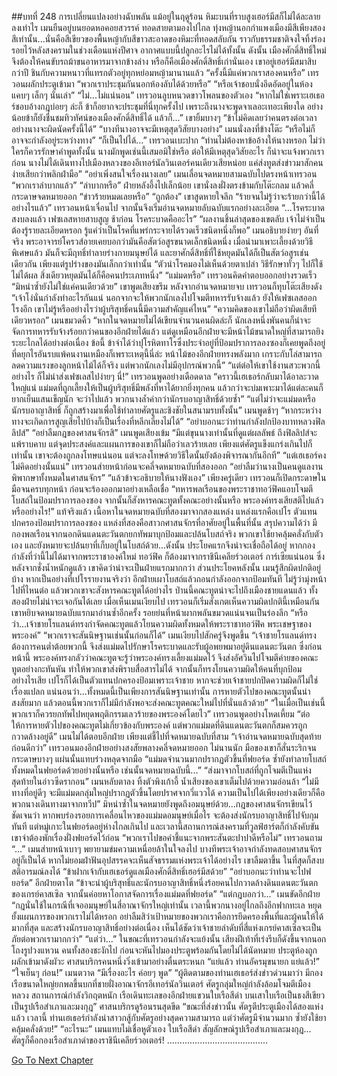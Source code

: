 ##บทที่ 248 การเปลี่ยนแปลงอย่างฉับพลัน
แม้อยู่ในฤดูร้อน หิมะบนที่ราบสูงเฮอร์มีสก็ไม่ได้ละลายลงเท่าไร
เมนยืนอยู่บนยอดหอคอยสวรรค์ ทอดสายตามองไปไกล ทุ่งหญ้านอกกำแพงเมืองมีสีเพียงสองสีเท่านั้น...นั่นคือสีเขียวของพื้นหญ้ากับสีขาวสะอาดของหิมะที่ทอดสลับกัน ราวกับธรรมชาติจงใจทิ้งร่องรอยไว้หลังสงครามในช่วงเดือนแห่งปีศาจ อากาศแบบนี้ปลูกอะไรไม่ได้ทั้งนั้น ดังนั้น เมืองศักดิ์สิทธิ์ใหม่จึงต้องให้คนขับรถม้าขนอาหารมาจากข้างล่าง หรือก็คือเมืองศักดิ์สิทธิ์เก่านั่นเอง
เขาอยู่เฮอร์มีสมาสิบกว่าปี ชินกับความหนาวที่แทรกตัวอยู่ทุกหย่อมหญ้ามานานแล้ว
“ครั้งนี้มีแค่พวกเราสองคนหรือ” เทรวอนผลักประตูเข้ามา “พวกเราประชุมกันนอกห้องลับได้ด้วยหรือ”
“หรือเจ้าชอบนั่งอึดอัดอยู่ในห้องแคบๆ เล็กๆ นั่นเล่า”
“ไม่...ไม่แน่นอน” เทรวอนลูบหนวดขาวโพลนของตัวเอง “หากไม่ใช่เพราะเฮเธอร์ชอบอ้างกฎบ่อยๆ ล่ะก็ ข้าก็อยากจะประชุมที่นี่ทุกครั้งไป เพราะถึงนางจะพูดจาเลอะเทอะเพียงใด อย่างน้อยข้าก็ยังชื่นชมทิวทัศน์ของเมืองศักดิ์สิทธิ์ได้ แล้วก็...” เขายิ้มบางๆ “ข้าไม่คิดเลยว่าคนตรงต่อเวลาอย่างนางจะผิดนัดครั้งนี้ได้”
“บางทีนางอาจจะมีเหตุสุดวิสัยบางอย่าง” เมนนั่งลงที่ข้างโต๊ะ “หรือไม่ก็อาจจะกำลังอยู่ระหว่างทาง”
“ก็เป็นไปได้...” เทรวอนเบะปาก “ท่านไม่ต้องหาข้ออ้างให้นางหรอก ไม่ว่าใครก็ควรรักษาคำพูดทั้งนั้น นางมักพูดเช่นนี้เสมอมิใช่หรือ ต่อให้มีเหตุสุดวิสัยอะไร ก็น่าจะแจ้งพวกเราก่อน นางไม่ได้เดินทางไปเมืองหลวงของอีเทอร์นัลวินเตอร์คนเดียวเสียหน่อย แค่ส่งทูตส่งข่าวมาสักคน ง่ายเสียกว่าพลิกฝ่ามือ”
“อย่าเพิ่งสนใจเรื่องนางเลย” เมนเลื่อนจดหมายสามฉบับไปตรงหน้าเทรวอน “พวกเราลำบากแล้ว”
“ลำบากหรือ” ฝ่ายหลังอึ้งไปเล็กน้อย เขานั่งลงฝั่งตรงข้ามกับโต๊ะกลม แล้วคลี่กระดาษจดหมายออก “ข่าวร้ายหมดเลยหรือ”
“ถูกต้อง” เขาสูดหายใจลึก “ร้ายจนไม่รู้ว่าจะร้ายกว่านี้ได้อย่างไรแล้ว”
เทรวอนหน้าเจื่อนไป จากนั้นจึงเริ่มอ่านจดหมายลับฉบับแรกอย่างละเอียด “...โรคระบาดสงบลงแล้ว เฟซเลสหายสาบสูญ ช้าก่อน โรคระบาดคืออะไร”
“ผลงานชิ้นล่าสุดของเขตลับ เจ้าไม่จำเป็นต้องรู้รายละเอียดหรอก รู้แค่ว่าเป็นโรคที่แพร่กระจายได้รวดเร็วชนิดหนึ่งก็พอ” เมนอธิบายง่ายๆ อันที่จริง พระอาจารย์โครวส์อายเคยบอกว่ามันคือสัตว์อสูรขนาดเล็กชนิดหนึ่ง เมื่อนำมาเพาะเลี้ยงด้วยวิธีพิเศษแล้ว มันก็จะมีฤทธิ์ทำลายร่างกายมนุษย์ได้ และยาศักดิ์สิทธิ์ที่ใช้หยุดมันได้ก็เป็นสัตว์อสูรเช่นเดียวกัน เพียงแต่รูปร่างของมันเล็กกว่าเท่านั้น “ตัวนำโรคมองไม่เห็นด้วยตาเปล่า วิธีรักษาทั่วๆ ไปก็ใช้ไม่ได้ผล สิ่งเดียวหยุดมันได้ก็คือคนประเภทหนึ่ง”
“แม่มดหรือ” เทรวอนคิดคำตอบออกอย่างรวดเร็ว
“มิหนำซ้ำยังไม่ใช่แค่คนเดียวด้วย” เขาพูดเสียงขรึม
หลังจากอ่านจดหมายจบ เทรวอนก็ทุบโต๊ะเสียงดัง “เจ้าโง่นั่นกำลังทำอะไรกันแน่ นอกจากจะให้พวกนักเลงไปโจมตีทหารรับจ้างแล้ว ยังให้เฟซเลสออกโรงอีก เขาไม่รู้หรืออย่างไรว่าผู้บริสุทธิ์คนนี้มีความสำคัญแค่ไหน”
“ความคิดของเขาไม่ถือว่าผิดเสียทีเดียวหรอก” เมนขมวดคิ้ว “หากในจดหมายไม่ได้เขียนจำนวนคนผิดล่ะก็ นักเลงหนึ่งพันคนก็น่าจะจัดการทหารรับจ้างร้อยกว่าคนของอีกฝ่ายได้แล้ว แต่ดูเหมือนอีกฝ่ายจะมีหน้าไม้ขนาดใหญ่ที่สามารถยิงระยะไกลได้อย่างต่อเนื่อง ข้อนี้ ข้าจำได้ว่าปุโรหิตทาโรซึ่งประจำอยู่ที่ป้อมปราการลองซองก็เคยพูดถึงอยู่ ที่ดยุกไรอันรบแพ้คนงานเหมืองก็เพราะเหตุนี้นี่ล่ะ หน้าไม้ของอีกฝ่ายทรงพลังมาก เกราะกับโล่สามารถลดความแรงของลูกหน้าไม้ได้ก็จริง แต่พวกนักเลงไม่มีอุปกรณ์พวกนี้”
“แต่ต่อให้เขาใช้งานสวะพวกนี้อย่างไร ก็ไม่น่าส่งเฟซเลสไปง่ายๆ นี่!” เทรวอนพูดอย่างเดือดดาล “คราวนี้เฮเธอร์กลับมาได้อาละวาดใหญ่แน่ แม่มดที่ถูกเลี้ยงให้เป็นผู้บริสุทธิ์มีพลังที่หาได้ยากยิ่งทุกคน แล้วกว่าจะบ่มเพาะมาได้แต่ละคนก็ยากเย็นแสนเข็ญนัก จะว่าไปแล้ว พวกนางล้ำค่ากว่านักรบอาญาสิทธิ์ด้วยซ้ำ”
“แต่ไม่ว่าจะแม่มดหรือนักรบอาญาสิทธิ์ ก็ถูกสร้างมาเพื่อใช้ทำลายศัตรูและชิงชัยในสนามรบทั้งนั้น” เมนพูดช้าๆ “หากระหว่างทางจะเกิดการสูญเสียไปบ้างก็เป็นเรื่องที่หลีกเลี่ยงไม่ได้”
“อย่าบอกนะว่าท่านกำลังปกป้องบาทหลวงฟิลลิปส์”
“อย่าลืมกฎของศาสนจักรสิ” เมนพูดเสียงเข้ม “มีแต่ขุนนางเท่านั้นที่ดูแต่ผลลัพธ์ ถึงฟิลลิปส์จะแพ้ราบคาบ แต่จุดประสงค์และแผนการของเขาก็ไม่ถือว่าเลวร้ายเลย เพียงแต่ศัตรูแข็งแกร่งเกินไปก็เท่านั้น เขาจะต้องถูกลงโทษแน่นอน แต่จะลงโทษด้วยวิธีใดนั้นยังต้องพิจารณากันอีกที”
“แต่เฮเธอร์คงไม่คิดอย่างนั้นแน่” เทรวอนส่ายหน้าก่อนจะคลี่จดหมายฉบับที่สองออก “อย่าลืมว่านางเป็นคนดูแลงานพิพากษาทั้งหมดในศาสนจักร”
“แล้วข้าจะอธิบายให้นางฟังเอง”
เพียงครู่เดียว เทรวอนก็เปิดกระดาษในมือจนครบทุกหน้า ก่อนจะร้องออกมาอย่างเหลือเชื่อ “ทหารพลเรือนของพระราชาทอว์ฟิคแอบโจมตีโบสถ์ในป้อมปราการลองซอง จากนั้นก็สังหารคณะทูตทั้งคณะอย่างนั้นหรือ พระองค์ทรงเสียสติไปแล้วหรืออย่างไร!”
แท้จริงแล้ว เนื้อหาในจดหมายฉบับที่สองมาจากสองแหล่ง แหล่งแรกคือเปโร ตัวแทนปกครองป้อมปราการลองซอง แหล่งที่สองคือสาวกศาสนจักรที่อาศัยอยู่ในพื้นที่นั้น สรุปความได้ว่า มีกองพลเรือนจากนอกดินแดนตะวันตกยกทัพมาบุกป้อมและปล้นโบสถ์จริง พวกเขาใช้ยาคลุ้มคลั่งกับตัวเอง และยังหมายจะปล้นยาที่เก็บอยู่ในโบสถ์ด้วย...ดังนั้น ประโยคแรกจึงน่าจะเชื่อถือได้อยู่ หากกองกำลังที่ว่านี้ไม่ได้มาจากพระราชาองค์ใหม่ ทอว์ฟิค ก็ต้องมาจากราชินีเคลียร์วอเตอร์ การ์เซียแน่นอน ซึ่งหลังจากชั่งน้ำหนักดูแล้ว เขาคิดว่าน่าจะเป็นฝ่ายแรกมากกว่า
ส่วนประโยคหลังนั้น เมนรู้สึกผิดปกติอยู่บ้าง หากเป็นอย่างที่เปโรรายงานจริงว่า อีกฝ่ายเผาโบสถ์แล้วถอนกำลังออกจากป้อมทันที ไม่รู้ว่ามุ่งหน้าไปที่ไหนต่อ แล้วพวกเขาจะสังหารคณะทูตได้อย่างไร ป่านนี้คณะทูตน่าจะไปถึงเมืองชายแดนแล้ว ทั้งสองฝ่ายไม่น่าจะเจอกันได้เลย
เมื่อเห็นเมนเงียบไป เทรวอนก็เริ่มสังเกตเห็นความผิดปกตินี้เหมือนกัน เขาหยิบจดหมายฉบับแรกมาอ่านซ้ำอีกครั้ง รอยย่นที่หน้าผากพลันขมวดแน่นจนเป็นร่องลึก “หรือว่า...เจ้าชายโรแลนด์ทรงกำจัดคณะทูตแล้วโยนความผิดทั้งหมดให้พระราชาทอว์ฟิค พระเชษฐาของพระองค์”
“พวกเราจะสันนิษฐานเช่นนั้นก่อนก็ได้” เมนเงียบไปสักครู่จึงพูดขึ้น “เจ้าชายโรแลนด์ทรงต้องการคนต่ำต้อยพวกนี้ จึงส่งแม่มดไปรักษาโรคระบาดและรับผู้อพยพมาอยู่ดินแดนตะวันตก ซึ่งก่อนหน้านี้ พระองค์ทรงกลัวว่าคณะทูตจะรู้ว่าพระองค์ทรงเลี้ยงแม่มดไว้ จึงส่งอัศวินไปโจมตีค่ายของคณะทูตอย่างกะทันหัน ทำให้พวกเขาส่งพิราบสื่อสารไม่ได้ จากนั้นก็ทรงโยนความผิดให้คนที่บุกป้อม อย่างไรเสีย เปโรก็ได้เป็นตัวแทนปกครองป้อมเพราะเจ้าชาย หากจะช่วยเจ้าชายปกปิดความผิดก็ไม่ใช่เรื่องแปลก แน่นอนว่า...ทั้งหมดนี้เป็นเพียงการสันนิษฐานเท่านั้น การหายตัวไปของคณะทูตนั้นน่าสงสัยมาก แล้วตอนนี้พวกเราก็ไม่มีกำลังพอจะส่งคณะทูตคณะใหม่ไปที่นั่นแล้วด้วย”
“ในเมื่อเป็นเช่นนี้ พวกเราก็ควรยกทัพไปหยุดพฤติกรรมเลวร้ายของพระองค์โดยไว” เทรวอนพูดอย่างโหดเหี้ยม “ต่อให้การหายตัวไปของคณะทูตไม่เกี่ยวข้องกับพระองค์ แต่พวกแม่มดที่ดินแดนตะวันตกก็สมควรถูกกวาดล้างอยู่ดี”
เมนไม่ได้ตอบอีกฝ่าย เพียงแต่ชี้ไปที่จดหมายฉบับที่สาม “เจ้าอ่านจดหมายฉบับสุดท้ายก่อนดีกว่า”
เทรวอนมองอีกฝ่ายอย่างสงสัยพลางคลี่จดหมายออก ไม่นานนัก มือของเขาก็สั่นระริกจนกระดาษบางๆ แผ่นนั้นแทบร่วงหลุดจากมือ “แม่มดจำนวนมากปรากฏตัวขึ้นที่ฟยอร์ด ซ้ำยังทำลายโบสถ์ทั้งหมดในฟยอร์ดด้วยอย่างนั้นหรือ เช่นนั้นจดหมายฉบับนี้...”
“ส่งมาจากโบสถ์ที่ถูกโจมตีเป็นแห่งสุดท้ายในอ่าวซีดรากอน” เมนหลับตาลง ทิ้งตัวพิงเก้าอี้ น้ำเสียงของเขาเต็มไปด้วยความอ่อนล้า “ไม่มีทางที่อยู่ดีๆ จะมีแม่มดกลุ่มใหญ่ปรากฏตัวขึ้นโดยปราศจากวี่แววได้ ความเป็นไปได้เพียงอย่างเดียวก็คือพวกนางเดินทางมาจากทวีป” มิหนำซ้ำในจดหมายยังพูดถึงอมนุษย์ด้วย...กฎของศาสนจักรเขียนไว้ชัดเจนว่า หากพบร่องรอยการเคลื่อนไหวของแม่มดอมนุษย์เมื่อไร จะต้องส่งนักรบอาญาสิทธิ์ไปจับกุมทันที แต่หมู่เกาะในฟยอร์ดอยู่ห่างไกลเกินไป และเวลานี้สถานการณ์สงครามที่วูลฟ์ฮาร์ตก็กำลังคับขัน เขาจำต้องพักเรื่องฝั่งฟยอร์ดไว้ก่อน
“พวกเราไปขอคำชี้แนะจากพระสันตะปาปาดีหรือไม่” เทรวอนถาม
“...” เมนส่ายหน้าเบาๆ พยายามข่มความเหนื่อยล้าในใจลงไป บางทีพระเจ้าอาจกำลังทดสอบศาสนจักรอยู่ก็เป็นได้ หากไม่ยอมฝ่าฟันอุปสรรคจะเห็นสัจธรรมแห่งพระเจ้าได้อย่างไร เขาลืมตาขึ้น ในที่สุดก็สงบสติอารมณ์ลงได้ “ข้าฝากเจ้ากับเฮเธอร์ดูแลเมืองศักดิ์สิทธิ์เฮอร์มีสด้วย”
“อย่าบอกนะว่าท่านจะไปฟยอร์ด” อีกฝ่ายตาโต
“ข้าจะนำผู้บริสุทธิ์และนักรบอาญาสิทธิ์หนึ่งร้อยคนไปกวาดล้างดินแดนตะวันตกของเกรย์คาสเซิล จากนั้นค่อยหาโอกาสจัดการเรื่องแม่มดที่ฟยอร์ด”
“แต่กฎบอกว่า...”
เมนขัดอีกฝ่าย “กฎนั่นใช้ในกรณีที่เจออมนุษย์ในสี่อาณาจักรใหญ่เท่านั้น เวลานี้พวกนางอยู่ไกลถึงอีกฟากทะเล หยุดยั้งแผนการของพวกเราไม่ได้หรอก อย่าลืมสิว่าเป้าหมายของพวกเราคือการยึดครองพื้นที่และผู้คนให้ได้มากที่สุด และสร้างนักรบอาญาสิทธิ์อย่างต่อเนื่อง เห็นได้ชัดว่าเจ้าชายลำดับที่สี่แห่งเกรย์คาสเซิลจะเป็นภัยต่อพวกเรามากกว่า”
“แต่ว่า...” ในขณะที่เทรวอนกำลังจะแย้งนั้น เสียงฝีเท้าที่เร่งรีบก็ดังขึ้นจากนอกโถงรูปวงแหวน คนทั้งสองชะงักไป ก่อนจะหันไปมองประตูพร้อมกันโดยไม่ได้นัดหมาย
ประตูห้องถูกผลักเข้ามาดังผัวะ ศาสนบริกรคนหนึ่งวิ่งเข้ามาอย่างตื่นตระหนก “แย่แล้ว ท่านอัครมุขนายก แย่แล้ว!”
“ใจเย็นๆ ก่อน!” เมนตวาด “มีเรื่องอะไร ค่อยๆ พูด”
“ผู้ติดตามของท่านเฮเธอร์ส่งข่าวด่วนมาว่า มีกองเรือขนาดใหญ่ยกพลขึ้นบกที่ชายฝั่งอาณาจักรอีเทอร์นัลวินเตอร์ ศัตรูกลุ่มใหญ่กำลังล้อมโจมตีเมืองหลวง สถานการณ์กำลังวิกฤตหนัก เรือเดินทะเลของอีกฝ่ายแขวนใบเรือสีดำ บนเสาใบเรือเป็นธงสีเขียวเป็นรูปเรือสำเภาและมงกุฎ” ศาสนบริกรดูร้อนรนสุดขีด “ขณะที่ส่งข่าวนั้น ศัตรูตีประตูเมืองได้สองแห่งแล้ว เวลานี้ ท่านเฮเธอร์กำลังนำสาวกสู้กับศัตรูอย่างสุดความสามารถ แต่ว่าศัตรูมีจำนวนมาก ซ้ำยังใช้ยาคลุ้มคลั่งด้วย!”
“อะไรนะ” เมนแทบไม่เชื่อหูตัวเอง ใบเรือสีดำ สัญลักษณ์รูปเรือสำเภาและมงกุฎ...
ศัตรูก็คือกองเรือสำเภาดำของราชินีเคลียร์วอเตอร์!
........................................


[Go To Next Chapter]( ./161.md)